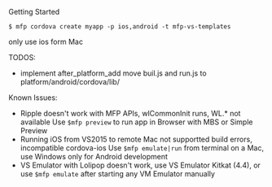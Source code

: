 Getting Started

    $ mfp cordova create myapp -p ios,android -t mfp-vs-templates

only use ios form Mac

TODOS:
- implement after_platform_add
move buil.js and run.js to platform/android/cordova/lib/

Known Issues:
- Ripple doesn't work with MFP APIs, wlCommonInit runs, WL.* not available
Use `$mfp preview` to run app in Browser with MBS or Simple Preview
- Running iOS from VS2015 to remote Mac not supportted build errors, incompatible cordova-ios
Use `$mfp emulate|run` from terminal on a Mac, use Windows only for Android development
- VS Emulator with Lolipop doesn't work, use VS Emulator Kitkat (4.4), or use `$mfp emulate` after starting any VM Emulator manually
